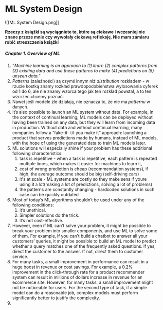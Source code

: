 # ML System Design
![[ML System Design.png]]

**Rzeczy z książki są wyciągniete te, które są ciekawe i wczesniej nie znane przeze mnie czy wywołały ciekawą refleksję. Nie mam zamiaru robić streszczenia książki**

##### Chapter 1. Overview of ML
1. "*Machine learning is an approach to (1) learn (2) complex patterns from (3) existing
data and use these patterns to make (4) predictions on (5) unseen data.*"
2. *Patterns* (zależności) są czymś innym niż *distribution* rozkładem - w rzucie kostką znamy rozkład prawdopodobieństwa wylosowania cyferek od 1 do 6, ale nie znamy wzorca tego jak ten rozkład powstał, a to ten wzorzec chcemy poznać.
3. Nawet jeśli modele źle działają, nie oznacza to, że nie ma *patternu* w danych.
4. It’s also possible to launch an ML system without data. For example, in the
context of continual learning, ML models can be deployed without having been
trained on any data, but they will learn from incoming data in production. Without data and without continual learning, many companies follow a “fake-it-
til-you make it” approach: launching a product that serves predictions made by
humans, instead of ML models, with the hope of using the generated data to train
ML models later.
5. ML solutions will especially shine if your problem has these additional following characteristics: 
	1. task is repetitive - when a task is repetitive, each pattern is repeated multiple times, which makes it easier for machines to learn it, 
	2. cost of wrong prediction is cheap (recommendation systems), if high, the average outcome should be big (self-driving cars)
	3. it's at scale - ML systems are costly so they make sens if youre using it a lot(making a lot of predictions, solving a lot of problems)
	4. the patterns are constantly changing - hardcoded solutions in such case can be quickly outdated
6. Most of today’s ML algorithms shouldn’t be used under any of the following conditions:
	1. It’s unethical.
	2. Simpler solutions do the trick.
	3. It’s not cost-effective.
7. However, even if ML can’t solve your problem, it might be possible to break your
problem into smaller components, and use ML to solve some of them. For example,
if you can’t build a chatbot to answer all your customers’ queries, it might be possible
to build an ML model to predict whether a query matches one of the frequently asked
questions. If yes, direct the customer to the answer. If not, direct them to customer
service.
8. For many tasks, a small improvement in performance can result in a huge boost
in revenue or cost savings. For example, a 0.2% improvement in the click-through
rate for a product recommender system can result in millions of dollars increase
in revenue for an ecommerce site. However, for many tasks, a small improvement
might not be noticeable for users. For the second type of task, if a simple model can
do a reasonable job, complex models must perform significantly better to justify the
complexity.
9. 